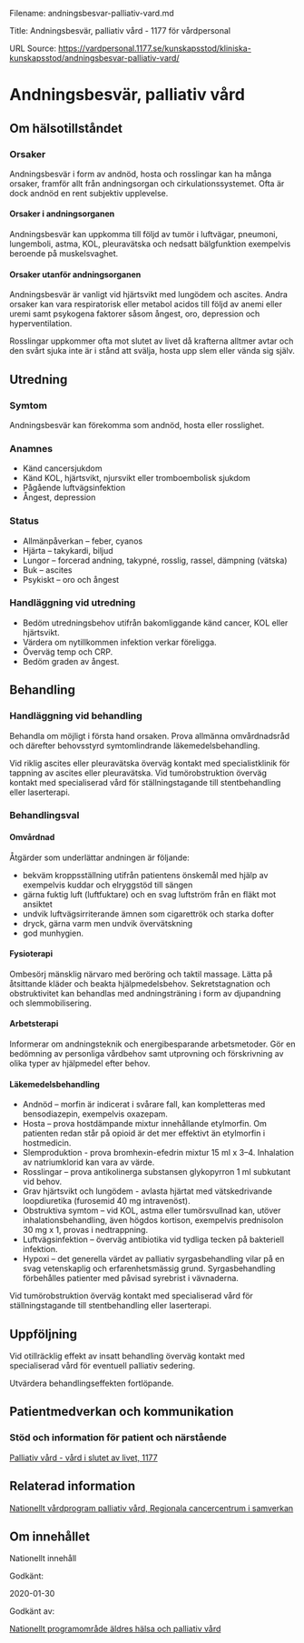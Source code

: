 Filename: andningsbesvar-palliativ-vard.md

Title: Andningsbesvär, palliativ vård - 1177 för vårdpersonal

URL Source: https://vardpersonal.1177.se/kunskapsstod/kliniska-kunskapsstod/andningsbesvar-palliativ-vard/

Andningsbesvär, palliativ vård
==============================

Om hälsotillståndet
-------------------

### Orsaker

Andningsbesvär i form av andnöd, hosta och rosslingar kan ha många orsaker, framför allt från andningsorgan och cirkulationssystemet. Ofta är dock andnöd en rent subjektiv upplevelse.

#### Orsaker i andningsorganen

Andningsbesvär kan uppkomma till följd av tumör i luftvägar, pneumoni, lungemboli, astma, KOL, pleuravätska och nedsatt bälgfunktion exempelvis beroende på muskelsvaghet.

#### Orsaker utanför andningsorganen

Andningsbesvär är vanligt vid hjärtsvikt med lungödem och ascites. Andra orsaker kan vara respiratorisk eller metabol acidos till följd av anemi eller uremi samt psykogena faktorer såsom ångest, oro, depression och hyperventilation.

Rosslingar uppkommer ofta mot slutet av livet då krafterna alltmer avtar och den svårt sjuka inte är i stånd att svälja, hosta upp slem eller vända sig själv.

Utredning
---------

### Symtom

Andningsbesvär kan förekomma som andnöd, hosta eller rosslighet.

### Anamnes

*   Känd cancersjukdom
*   Känd KOL, hjärtsvikt, njursvikt eller tromboembolisk sjukdom
*   Pågående luftvägsinfektion
*   Ångest, depression

### Status

*   Allmänpåverkan – feber, cyanos
*   Hjärta – takykardi, biljud
*   Lungor – forcerad andning, takypné, rosslig, rassel, dämpning (vätska)
*   Buk – ascites
*   Psykiskt – oro och ångest

### Handläggning vid utredning

*   Bedöm utredningsbehov utifrån bakomliggande känd cancer, KOL eller hjärtsvikt.
*   Värdera om nytillkommen infektion verkar föreligga.
*   Överväg temp och CRP.
*   Bedöm graden av ångest.

Behandling
----------

### Handläggning vid behandling

Behandla om möjligt i första hand orsaken. Prova allmänna omvårdnadsråd och därefter behovsstyrd symtomlindrande läkemedelsbehandling.

Vid riklig ascites eller pleuravätska överväg kontakt med specialistklinik för tappning av ascites eller pleuravätska. Vid tumörobstruktion överväg kontakt med specialiserad vård för ställningstagande till stentbehandling eller laserterapi.

### Behandlingsval

#### Omvårdnad

Åtgärder som underlättar andningen är följande:

*   bekväm kroppsställning utifrån patientens önskemål med hjälp av exempelvis kuddar och elryggstöd till sängen
*   gärna fuktig luft (luftfuktare) och en svag luftström från en fläkt mot ansiktet
*   undvik luftvägsirriterande ämnen som cigarettrök och starka dofter
*   dryck, gärna varm men undvik övervätskning
*   god munhygien.

#### Fysioterapi

Ombesörj mänsklig närvaro med beröring och taktil massage. Lätta på åtsittande kläder och beakta hjälpmedelsbehov. Sekretstagnation och obstruktivitet kan behandlas med andningsträning i form av djupandning och slemmobilisering.

#### Arbetsterapi

Informerar om andningsteknik och energibesparande arbetsmetoder. Gör en bedömning av personliga vårdbehov samt utprovning och förskrivning av olika typer av hjälpmedel efter behov.

#### Läkemedelsbehandling

*   Andnöd – morfin är indicerat i svårare fall, kan kompletteras med bensodiazepin, exempelvis oxazepam.
*   Hosta – prova hostdämpande mixtur innehållande etylmorfin. Om patienten redan står på opioid är det mer effektivt än etylmorfin i hostmedicin.
*   Slemproduktion - prova bromhexin-efedrin mixtur 15 ml x 3–4. Inhalation av natriumklorid kan vara av värde.
*   Rosslingar – prova antikolinerga substansen glykopyrron 1 ml subkutant vid behov.
*   Grav hjärtsvikt och lungödem - avlasta hjärtat med vätskedrivande loopdiuretika (furosemid 40 mg intravenöst).
*   Obstruktiva symtom – vid KOL, astma eller tumörsvullnad kan, utöver inhalationsbehandling, även högdos kortison, exempelvis prednisolon 30 mg x 1, provas i nedtrappning.
*   Luftvägsinfektion – överväg antibiotika vid tydliga tecken på bakteriell infektion.
*   Hypoxi – det generella värdet av palliativ syrgasbehandling vilar på en svag vetenskaplig och erfarenhetsmässig grund. Syrgasbehandling förbehålles patienter med påvisad syrebrist i vävnaderna.

Vid tumörobstruktion överväg kontakt med specialiserad vård för ställningstagande till stentbehandling eller laserterapi.

Uppföljning
-----------

Vid otillräcklig effekt av insatt behandling överväg kontakt med specialiserad vård för eventuell palliativ sedering.

Utvärdera behandlingseffekten fortlöpande.

Patientmedverkan och kommunikation
----------------------------------

### Stöd och information för patient och närstående

[Palliativ vård - vård i slutet av livet, 1177](https://www.1177.se/behandling--hjalpmedel/vard-i-slutet-av-livet/palliativ-vard--att-forlanga-livet-eller-lindra-symtom/)

Relaterad information
---------------------

[Nationellt vårdprogram palliativ vård, Regionala cancercentrum i samverkan](https://cancercentrum.se/samverkan/vara-uppdrag/palliativ-vard/vardprogram/)

Om innehållet
-------------

Nationellt innehåll

Godkänt:

2020-01-30

Godkänt av:

[Nationellt programområde äldres hälsa och palliativ vård](https://kunskapsstyrningvard.se/kunskapsstyrningvard/programomradenochsamverkansgrupper/nationellaprogramomraden/npoaldreshalsaochpalliativvard.56466.html)
